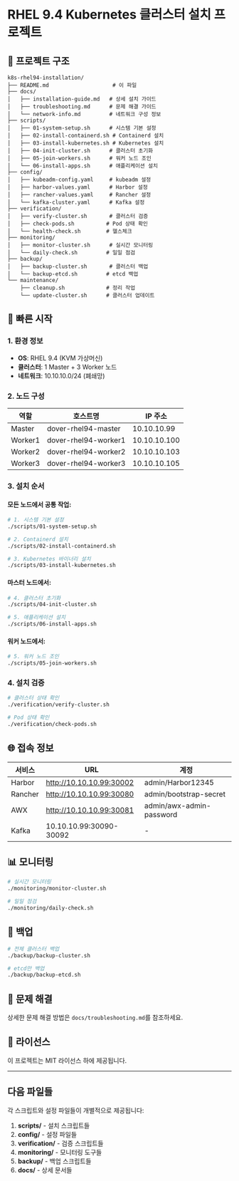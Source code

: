 # RHEL 9.4 Kubernetes 클러스터 설치 프로젝트

## 📁 프로젝트 구조

```
k8s-rhel94-installation/
├── README.md                    # 이 파일
├── docs/
│   ├── installation-guide.md   # 상세 설치 가이드
│   ├── troubleshooting.md      # 문제 해결 가이드
│   └── network-info.md         # 네트워크 구성 정보
├── scripts/
│   ├── 01-system-setup.sh      # 시스템 기본 설정
│   ├── 02-install-containerd.sh # Containerd 설치
│   ├── 03-install-kubernetes.sh # Kubernetes 설치
│   ├── 04-init-cluster.sh      # 클러스터 초기화
│   ├── 05-join-workers.sh      # 워커 노드 조인
│   └── 06-install-apps.sh      # 애플리케이션 설치
├── config/
│   ├── kubeadm-config.yaml     # kubeadm 설정
│   ├── harbor-values.yaml      # Harbor 설정
│   ├── rancher-values.yaml     # Rancher 설정
│   └── kafka-cluster.yaml      # Kafka 설정
├── verification/
│   ├── verify-cluster.sh       # 클러스터 검증
│   ├── check-pods.sh          # Pod 상태 확인
│   └── health-check.sh        # 헬스체크
├── monitoring/
│   ├── monitor-cluster.sh      # 실시간 모니터링
│   └── daily-check.sh         # 일일 점검
├── backup/
│   ├── backup-cluster.sh       # 클러스터 백업
│   └── backup-etcd.sh         # etcd 백업
└── maintenance/
    ├── cleanup.sh             # 정리 작업
    └── update-cluster.sh      # 클러스터 업데이트
```

## 🎯 빠른 시작

### 1. 환경 정보
- **OS**: RHEL 9.4 (KVM 가상머신)
- **클러스터**: 1 Master + 3 Worker 노드
- **네트워크**: 10.10.10.0/24 (폐쇄망)

### 2. 노드 구성
| 역할 | 호스트명 | IP 주소 |
|------|----------|---------|
| Master | dover-rhel94-master | 10.10.10.99 |
| Worker1 | dover-rhel94-worker1 | 10.10.10.100 |
| Worker2 | dover-rhel94-worker2 | 10.10.10.103 |
| Worker3 | dover-rhel94-worker3 | 10.10.10.105 |

### 3. 설치 순서

#### 모든 노드에서 공통 작업:
```bash
# 1. 시스템 기본 설정
./scripts/01-system-setup.sh

# 2. Containerd 설치
./scripts/02-install-containerd.sh

# 3. Kubernetes 바이너리 설치
./scripts/03-install-kubernetes.sh
```

#### 마스터 노드에서:
```bash
# 4. 클러스터 초기화
./scripts/04-init-cluster.sh

# 5. 애플리케이션 설치
./scripts/06-install-apps.sh
```

#### 워커 노드에서:
```bash
# 5. 워커 노드 조인
./scripts/05-join-workers.sh
```

### 4. 설치 검증
```bash
# 클러스터 상태 확인
./verification/verify-cluster.sh

# Pod 상태 확인
./verification/check-pods.sh
```

## 🌐 접속 정보

| 서비스 | URL | 계정 |
|--------|-----|------|
| Harbor | http://10.10.10.99:30002 | admin/Harbor12345 |
| Rancher | http://10.10.10.99:30080 | admin/bootstrap-secret |
| AWX | http://10.10.10.99:30081 | admin/awx-admin-password |
| Kafka | 10.10.10.99:30090-30092 | - |

## 📊 모니터링

```bash
# 실시간 모니터링
./monitoring/monitor-cluster.sh

# 일일 점검
./monitoring/daily-check.sh
```

## 💾 백업

```bash
# 전체 클러스터 백업
./backup/backup-cluster.sh

# etcd만 백업
./backup/backup-etcd.sh
```

## 🔧 문제 해결

상세한 문제 해결 방법은 `docs/troubleshooting.md`를 참조하세요.

## 📝 라이선스

이 프로젝트는 MIT 라이선스 하에 제공됩니다.

---

## 다음 파일들

각 스크립트와 설정 파일들이 개별적으로 제공됩니다:

1. **scripts/** - 설치 스크립트들
2. **config/** - 설정 파일들  
3. **verification/** - 검증 스크립트들
4. **monitoring/** - 모니터링 도구들
5. **backup/** - 백업 스크립트들
6. **docs/** - 상세 문서들
